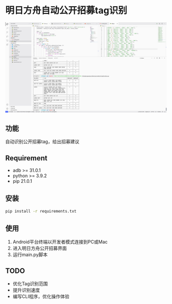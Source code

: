 # 明日方舟自动公开招募tag识别

![介绍](doc/description.jpg)

## 功能

自动识别公开招募tag，给出招募建议

## Requirement

- adb >= 31.0.1
- python >= 3.9.2
- pip 21.0.1

## 安装

```zsh
pip install -r requirements.txt
```

## 使用

1. Android平台终端以开发者模式连接到PC或Mac
2. 进入明日方舟公开招募界面
3. 运行main.py脚本

## TODO

- 优化Tag识别范围
- 提升识别速度
- 编写CLI程序，优化操作体验

